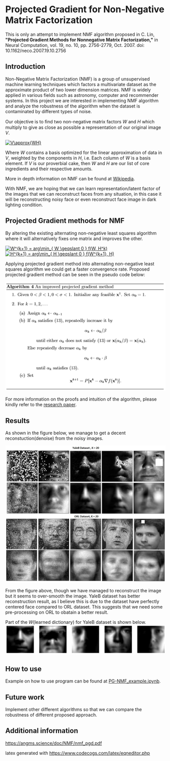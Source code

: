 # Projected Gradient for Non-Negative Matrix Factorization

This is only an attempt to implement NMF algorithm proposed in C. Lin, <b>"Projected Gradient Methods for Nonnegative Matrix Factorization,"</b> in Neural Computation, vol. 19, no. 10, pp. 2756-2779, Oct. 2007.
doi: 10.1162/neco.2007.19.10.2756

## Introduction 

Non-Negative Matrix Factorization (NMF) is a group of unsupervised machine learning techniques which factors a multivariate dataset as the approximate product of two lower dimension matrices. NMF is widely applied in various fields such as astronomy, computer and recommender systems. In this project we are interested in implementing NMF algorithm and analyze the robustness of the algorithm when the dataset is contaminated by different types of noise.

Our objective is to ﬁnd two non-negative matrix factors _W_ and _H_ which multiply to give as close as possible a representation of our original image _V_.

<a href="https://www.codecogs.com/eqnedit.php?latex=V\approx{WH}" target="_blank"><img src="https://latex.codecogs.com/gif.latex?V\approx{WH}" title="V\approx{WH}" /></a> <br />

Where _W_ contains a basis optimized for the linear approximation of data in _V_, weighted by the components in _H_, i.e. Each column of _W_ is a basis element. If _V_ is our proverbial cake, then _W_ and _H_ are our list of core ingredients and their respective amounts. 

More in depth information on NMF can be found at [Wikipedia](https://en.wikipedia.org/wiki/Non-negative_matrix_factorization).

With NMF, we are hoping that we can learn representation/latent factor of the images that we can reconstruct faces from any situation, in this case it will be reconstructing noisy face or even reconstruct face image in dark lighting condition.

## Projected Gradient methods for NMF

By altering the existing alternating non-negative least squares algorithm where it will alternatively fixes one matrix and improves the other.

<a href="https://www.codecogs.com/eqnedit.php?latex=W^{k&plus;1}&space;=&space;arg\min_{&space;W&space;\geqslant&space;0&space;}&space;f(W,&space;H^k)" target="_blank"><img src="https://latex.codecogs.com/gif.latex?W^{k&plus;1}&space;=&space;arg\min_{&space;W&space;\geqslant&space;0&space;}&space;f(W,&space;H^k)" title="W^{k+1} = arg\min_{ W \geqslant 0 } f(W, H^k)" /></a> <br/>
<a href="https://www.codecogs.com/eqnedit.php?latex=H^{k&plus;1}&space;=&space;arg\min_{&space;H&space;\geqslant&space;0&space;}&space;f(W^{k&plus;1},&space;H)" target="_blank"><img src="https://latex.codecogs.com/gif.latex?H^{k&plus;1}&space;=&space;arg\min_{&space;H&space;\geqslant&space;0&space;}&space;f(W^{k&plus;1},&space;H)" title="H^{k+1} = arg\min_{ H \geqslant 0 } f(W^{k+1}, H)" /></a>

Applying projected gradient method into alternating non-negative least squares algorithm we could get a faster convergence rate. Proposed projected gradient method can be seen in the pseudo code below: 

![Figure1](https://github.com/MingSheng92/NMF/blob/master/pg_method.PNG)

For more information on the proofs and intuition of the algorithm, please kindly refer to the [research paper](https://www.csie.ntu.edu.tw/~cjlin/papers/pgradnmf.pdf).

## Results 

As shown in the figure below, we manage to get a decent reconstuction(denoise) from the noisy images. 

![Figure2](https://github.com/MingSheng92/NMF/blob/master/ProjectedNMF.jpg)

From the figure above, though we have managed to reconstruct the image but it seems to over-smooth the image. YaleB dataset has better reconstruction result, as I believe this is due to the dataset have perfectly centered face compared to ORL dataset. This suggests that we need some pre-processing on ORL to obatain a better result.

Part of the _W_(learned dictionary) for YaleB dataset is shown below.
![Figure3](https://github.com/MingSheng92/NMF/blob/master/learned_dict.jpg)

## How to use

Example on how to use program can be found at [PG-NMF_example.ipynb](https://github.com/MingSheng92/NMF/blob/master/PG-NMF_example.ipynb).

## Future work 

Implement other different algorithms so that we can compare the robustness of different proposed approach.

## Additional information

https://angms.science/doc/NMF/nmf_pgd.pdf 

latex generated with https://www.codecogs.com/latex/eqneditor.php
